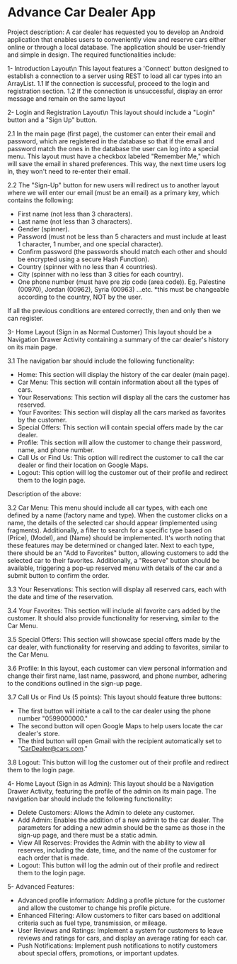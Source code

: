 # Advance Car Dealer App
Project description: A car dealer has requested you to develop an Android application that enables users to conveniently view and reserve cars either online or through a local database. The application should be user-friendly and simple in design. The required functionalities include:

1- Introduction Layout\n
   This layout features a 'Connect' button designed to establish a connection to a server using REST to load all car types into an ArrayList.
   1.1 If the connection is successful, proceed to the login and registration section.
   1.2 If the connection is unsuccessful, display an error message and remain on the same layout

2- Login and Registration Layout\n
   This layout should include a "Login" button and a "Sign Up" button.
    
   2.1 In the main page (first page), the customer can enter their email and password, which are registered in the database so that if the email and password match the ones in the database the user can log into a special menu.
   This layout must have a checkbox labeled "Remember Me," which will save the email in shared preferences. This way, the next time users log in, they won't need to re-enter their email.

   2.2 The "Sign-Up" button for new users will redirect us to another layout where we will enter our email (must be an email) as a primary key, which contains the following:
   
   * First name (not less than 3 characters).
   * Last name (not less than 3 characters).
   * Gender (spinner).
   * Password (must not be less than 5 characters and must include at least 1 character, 1 number, and one special character).
   * Confirm password (the passwords should match each other and should be encrypted using a secure Hash Function).
   * Country (spinner with no less than 4 countries).
   * City (spinner with no less than 3 cities for each country).
   * One phone number (must have pre zip code (area code)). Eg. Palestine (00970), Jordan (00962), Syria (00963) …etc. *this must be changeable according to the country, NOT by the user.

   If all the previous conditions are entered correctly, then and only then we can register.

3- Home Layout (Sign in as Normal Customer)
   This layout should be a Navigation Drawer Activity containing a summary of the car dealer's history on its main page.

   3.1 The navigation bar should include the following functionality:
   
   * Home: This section will display the history of the car dealer (main page).
   * Car Menu: This section will contain information about all the types of cars.
   * Your Reservations: This section will display all the cars the customer has reserved.
   * Your Favorites: This section will display all the cars marked as favorites by the customer.
   * Special Offers: This section will contain special offers made by the car dealer.
   * Profile: This section will allow the customer to change their password, name, and phone number.
   * Call Us or Find Us: This option will redirect the customer to call the car dealer or find their location on Google Maps.
   * Logout: This option will log the customer out of their profile and redirect them to the login page.

   Description of the above:

   3.2 Car Menu:
   This menu should include all car types, with each one defined by a name (factory name and type). When the customer clicks on a name, the details of the selected car should appear (implemented using fragments). Additionally, a filter to search
   for a specific type based on (Price), (Model), and (Name) should be implemented. It's worth noting that these features may be determined or changed later. Next to each type, there should be an "Add to Favorites" button, allowing customers to
   add the selected car to their favorites. Additionally, a "Reserve" button should be available, triggering a pop-up reserved menu with details of the car and a submit button to confirm the order.

   3.3 Your Reservations:
   This section will display all reserved cars, each with the date and time of the reservation.

   3.4 Your Favorites:
   This section will include all favorite cars added by the customer. It should also provide functionality for reserving, similar to the Car Menu.

   3.5 Special Offers:
   This section will showcase special offers made by the car dealer, with functionality for reserving and adding to favorites, similar to the Car Menu.

   3.6 Profile:
   In this layout, each customer can view personal information and change their first name, last name, password, and phone number, adhering to the conditions outlined in the sign-up page.

   3.7 Call Us or Find Us (5 points):
   This layout should feature three buttons:

   * The first button will initiate a call to the car dealer using the phone number "0599000000."
   * The second button will open Google Maps to help users locate the car dealer's store.
   * The third button will open Gmail with the recipient automatically set to "CarDealer@cars.com."

   3.8 Logout:
   This button will log the customer out of their profile and redirect them to the login page.

4- Home Layout (Sign in as Admin): 
   This layout should be a Navigation Drawer Activity, featuring the profile of the admin on its main page. The navigation bar should include the following functionality:
   
   * Delete Customers: Allows the Admin to delete any customer.
   * Add Admin: Enables the addition of a new admin to the car dealer. The parameters for adding a new admin should be the same as those in the sign-up page, and there must be a static admin.
   * View All Reserves: Provides the Admin with the ability to view all reserves, including the date, time, and the name of the customer for each order that is made.
   * Logout: This button will log the admin out of their profile and redirect them to the login page.

5- Advanced Features:
   
   * Advanced profile information: Adding a profile picture for the customer and allow the customer to change his profile picture.
   * Enhanced Filtering: Allow customers to filter cars based on additional criteria such as fuel type, transmission, or mileage.
   * User Reviews and Ratings: Implement a system for customers to leave reviews and ratings for cars, and display an average rating for each car.
   * Push Notifications: Implement push notifications to notify customers about special offers, promotions, or important updates.

